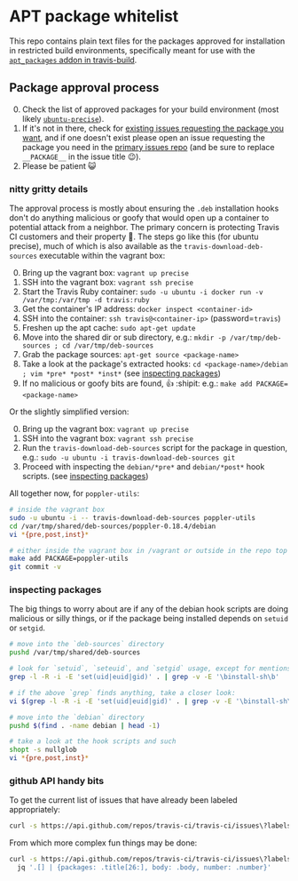 # APT package whitelist

This repo contains plain text files for the packages approved for installation in restricted build environments,
specifically meant for use with the [`apt_packages` addon in
travis-build](https://github.com/travis-ci/travis-build/blob/master/lib/travis/build/addons/apt_packages.rb).

## Package approval process

0. Check the list of approved packages for your build environment (most likely [`ubuntu-precise`](./ubuntu-precise)).
0. If it's not in there, check for [existing issues requesting the package you 
   want](https://github.com/travis-ci/travis-ci/labels/apt-whitelist), and if one doesn't exist please
   open an issue requesting the package you need in the [primary issues
   repo](https://github.com/travis-ci/travis-ci/issues/new?title=APT+whitelist+request+for+___PACKAGE___)
   (and be sure to replace `__PACKAGE__` in the issue title :wink:).
0. Please be patient :smiley_cat:

### nitty gritty details

The approval process is mostly about ensuring the `.deb` installation hooks don't do anything malicious or goofy that
would open up a container to potential attack from a neighbor.  The primary concern is protecting Travis CI customers
and their property :metal:.  The steps go like this (for ubuntu precise), much of which is also available as the
`travis-download-deb-sources` executable within the vagrant box:

0. Bring up the vagrant box: `vagrant up precise`
0. SSH into the vagrant box: `vagrant ssh precise`
0. Start the Travis Ruby container: `sudo -u ubuntu -i docker run -v /var/tmp:/var/tmp -d travis:ruby`
0. Get the container's IP address: `docker inspect <container-id>`
0. SSH into the container: `ssh travis@<container-ip>` (password=`travis`)
0. Freshen up the apt cache: `sudo apt-get update`
0. Move into the shared dir or sub directory, e.g.: `mkdir -p /var/tmp/deb-sources ; cd /var/tmp/deb-sources`
0. Grab the package sources: `apt-get source <package-name>`
0. Take a look at the package's extracted hooks: `cd <package-name>/debian ; vim *pre* *post* *inst*` (see [inspecting packages](#inspecting-packages))
0. If no malicious or goofy bits are found, :thumbsup: :shipit: e.g.: `make add PACKAGE=<package-name>`

Or the slightly simplified version:

0. Bring up the vagrant box: `vagrant up precise`
0. SSH into the vagrant box: `vagrant ssh precise`
0. Run the `travis-download-deb-sources` script for the package in question, e.g.: `sudo -u ubuntu -i travis-download-deb-sources git`
0. Proceed with inspecting the `debian/*pre*` and `debian/*post*` hook scripts. (see [inspecting packages](#inspecting-packages))

All together now, for `poppler-utils`:

``` bash
# inside the vagrant box
sudo -u ubuntu -i -- travis-download-deb-sources poppler-utils
cd /var/tmp/shared/deb-sources/poppler-0.18.4/debian
vi *{pre,post,inst}*
```

``` bash
# either inside the vagrant box in /vagrant or outside in the repo top level
make add PACKAGE=poppler-utils
git commit -v
```

### inspecting packages

The big things to worry about are if any of the debian hook scripts are doing malicious or silly things, or if the
package being installed depends on `setuid` or `setgid`.

``` bash
# move into the `deb-sources` directory
pushd /var/tmp/shared/deb-sources

# look for `setuid`, `seteuid`, and `setgid` usage, except for mentions in `install-sh`
grep -l -R -i -E 'set(uid|euid|gid)' . | grep -v -E '\binstall-sh\b'

# if the above `grep` finds anything, take a closer look:
vi $(grep -l -R -i -E 'set(uid|euid|gid)' . | grep -v -E '\binstall-sh\b')

# move into the `debian` directory
pushd $(find . -name debian | head -1)

# take a look at the hook scripts and such
shopt -s nullglob
vi *{pre,post,inst}*
```

### github API handy bits

To get the current list of issues that have already been labeled appropriately:

``` bash
curl -s https://api.github.com/repos/travis-ci/travis-ci/issues\?labels\=apt-whitelist
```

From which more complex fun things may be done:

``` bash
curl -s https://api.github.com/repos/travis-ci/travis-ci/issues\?labels\=apt-whitelist | \\
  jq '.[] | {packages: .title[26:], body: .body, number: .number}'
```

